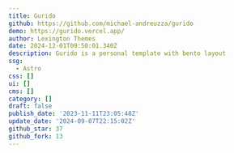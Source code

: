 ```yaml
---
title: Gurido
github: https://github.com/michael-andreuzza/gurido
demo: https://gurido.vercel.app/
author: Lexington Themes
date: 2024-12-01T09:50:01.340Z
description: Gurido is a personal template with bento layout
ssg:
  - Astro
css: []
ui: []
cms: []
category: []
draft: false
publish_date: '2023-11-11T23:05:48Z'
update_date: '2024-09-07T22:15:02Z'
github_star: 37
github_fork: 13
---
```

